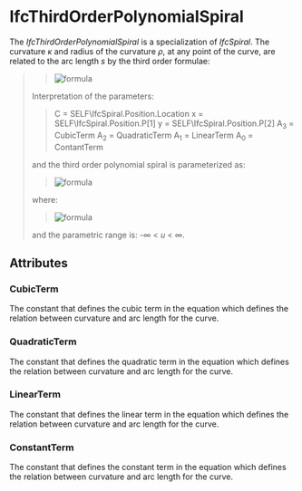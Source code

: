 # IfcThirdOrderPolynomialSpiral

The _IfcThirdOrderPolynomialSpiral_ is a specialization of _IfcSpiral_. The curvature _κ_ and radius of the curvature _ρ_, at any point of the curve, are related to the arc length _s_ by the third order formulae:
<!-- end of short definition -->

>>
>> ![formula](../../../../figures/ifcthirdorderpolynomialspiral_curvature.PNG)
>>
> Interpretation of the parameters:
>>
>>
>> C = SELF\IfcSpiral.Position.Location
>> x = SELF\IfcSpiral.Position.P[1]
>> y = SELF\IfcSpiral.Position.P[2]
>> A<sub>3</sub> = CubicTerm
>> A<sub>2</sub> = QuadraticTerm
>> A<sub>1</sub> = LinearTerm
>> A<sub>0</sub> = ContantTerm
>>
> and the third order polynomial spiral is parameterized as:
>>
>> ![formula](../../../../figures/ifcspiral_parameterization.PNG)
>>
> where:
>>
>> ![formula](../../../../figures/ifcthirdorderpolynomialspiral_theta.PNG)
>>
> and the parametric range is: -∞ < _u_ < ∞.

## Attributes

### CubicTerm
The constant that defines the cubic term in the equation which defines the relation between curvature and arc length for the curve.

### QuadraticTerm
The constant that defines the quadratic term in the equation which defines the relation between curvature and arc length for the curve.

### LinearTerm
The constant that defines the linear term in the equation which defines the relation between curvature and arc length for the curve.

### ConstantTerm
The constant that defines the constant term in the equation which defines the relation between curvature and arc length for the curve.
